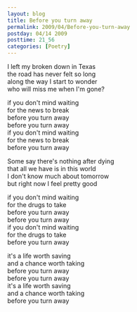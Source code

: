 ```yaml
---
layout: blog
title: Before you turn away
permalink: 2009/04/Before-you-turn-away
postday: 04/14 2009
posttime: 21_56
categories: [Poetry]
---
```


<p>I left my broken down in Texas<br />
the road has never felt so long<br />
along the way I start to wonder<br />
who will miss me when I&#039;m gone?</p>
<p>if you don&#039;t mind waiting<br />
for the news to break<br />
before you turn away<br />
before you turn away<br />
if you don&#039;t mind waiting<br />
for the news to break<br />
before you turn away</p>
<p>Some say there&#039;s nothing after dying<br />
that all we have is in this world<br />
I don&#039;t know much about tomorrow<br />
but right now I feel pretty good</p>
<p>if you don&#039;t mind waiting<br />
for the drugs to take<br />
before you turn away<br />
before you turn away<br />
if you don&#039;t mind waiting<br />
for the drugs to take<br />
before you turn away</p>
<p>it&#039;s a life worth saving<br />
and a chance worth taking<br />
before you turn away<br />
before you turn away<br />
it&#039;s a life worth saving<br />
and a chance worth taking<br />
before you turn away</p>
